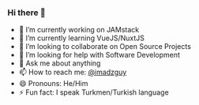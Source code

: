 ### Hi there 👋

- 🔭 I’m currently working on JAMstack
- 🌱 I’m currently learning VueJS/NuxtJS
- 👯 I’m looking to collaborate on Open Source Projects
- 🤔 I’m looking for help with Software Development
- 💬 Ask me about anything
- 📫 How to reach me: [@imadzguy](https://twitter.com/imadzguy)
- 😄 Pronouns: He/Him
- ⚡ Fun fact: I speak Turkmen/Turkish language
